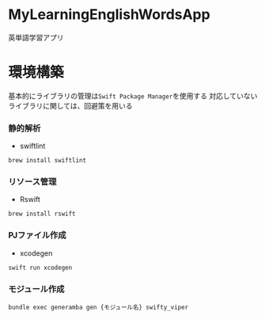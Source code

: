 # MyLearningEnglishWordsApp

英単語学習アプリ

# 環境構築
基本的にライブラリの管理は`Swift Package Manager`を使用する
対応していないライブラリに関しては、回避策を用いる
### 静的解析
- swiftlint
```
brew install swiftlint
```

### リソース管理
- Rswift
```
brew install rswift
```

### PJファイル作成
- xcodegen
```
swift run xcodegen
```

### モジュール作成
```
bundle exec generamba gen {モジュール名} swifty_viper
```
